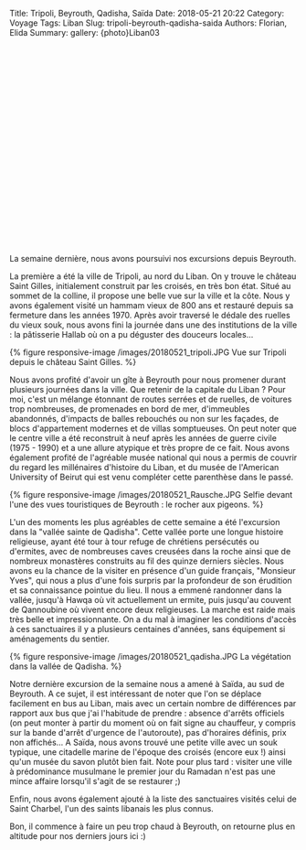 Title: Tripoli, Beyrouth, Qadisha, Saïda
Date: 2018-05-21 20:22
Category: Voyage
Tags: Liban
Slug: tripoli-beyrouth-qadisha-saida
Authors: Florian, Elida
Summary: 
gallery: {photo}Liban03

<link rel="stylesheet" href="https://unpkg.com/leaflet@1.3.1/dist/leaflet.css"
integrity="sha512-Rksm5RenBEKSKFjgI3a41vrjkw4EVPlJ3+OiI65vTjIdo9brlAacEuKOiQ5OFh7cOI1bkDwLqdLw3Zg0cRJAAQ=="
crossorigin=""/>
<div id="mapid" style="height: 350px;"></div>

<!-- Make sure you put this AFTER Leaflet's CSS -->
<script src="https://unpkg.com/leaflet@1.3.1/dist/leaflet.js"
integrity="sha512-/Nsx9X4HebavoBvEBuyp3I7od5tA0UzAxs+j83KgC8PU0kgB4XiK4Lfe4y4cgBtaRJQEIFCW+oC506aPT2L1zw=="
crossorigin=""></script>
<script src='https://api.mapbox.com/mapbox.js/plugins/leaflet-omnivore/v0.2.0/leaflet-omnivore.min.js'></script>
<script type="">
	var mymap = new L.Map('mapid', {center: new L.LatLng(15., 2.3522),
									zoom: 2,
									worldCopyJump: true});
	mymap.zoomControl.setPosition('topright');
	layer = L.tileLayer('http://a.tile.openstreetmap.fr/osmfr/{z}/{x}/{y}.png', {
    	attribution: '© Openstreetmap France | Données &copy; <a href="https://www.openstreetmap.org/copyright">les contributeurs OpenStreetMap</a>'});
	mymap.addLayer(layer);
	var runLayer = omnivore.kml('/maps/Liban_article_3.kml')
    .on('ready', function() {
        mymap.fitBounds(runLayer.getBounds());
        runLayer.eachLayer(function(layer) {
           layer.bindPopup(layer.feature.properties.name);
        });
    })
    .addTo(mymap);
</script>

La semaine dernière, nous avons poursuivi nos excursions depuis Beyrouth. 

La première a été la ville de Tripoli, au nord du Liban. On y trouve le château Saint Gilles, initialement construit par les croisés, en très bon état. Situé au sommet de la colline, il propose une belle vue sur la ville et la côte. Nous y avons également visité un hammam vieux de 800 ans et restauré depuis sa fermeture dans les années 1970. Après avoir traversé le dédale des ruelles du vieux souk, nous avons fini la journée dans une des institutions de la ville : la pâtisserie Hallab où on a pu déguster des douceurs locales...

{% figure responsive-image /images/20180521_tripoli.JPG Vue sur Tripoli depuis le château Saint Gilles. %}

Nous avons profité d'avoir un gîte à Beyrouth pour nous promener durant plusieurs journées dans la ville. Que retenir de la capitale du Liban ? Pour moi, c'est un mélange étonnant de routes serrées et de ruelles, de voitures trop nombreuses, de promenades en bord de mer, d'immeubles abandonnés, d'impacts de balles rebouchés ou non sur les façades, de blocs d'appartement modernes et de villas somptueuses. On peut noter que le centre ville a été reconstruit à neuf après les années de guerre civile (1975 - 1990) et a une allure atypique et très propre de ce fait. Nous avons également profité de l'agréable musée national qui nous a permis de couvrir du regard les millénaires d'histoire du Liban, et du musée de l'American University of Beirut qui est venu compléter cette parenthèse dans le passé. 

{% figure responsive-image /images/20180521_Rausche.JPG Selfie devant l'une des vues touristiques de Beyrouth : le rocher aux pigeons. %}

L'un des moments les plus agréables de cette semaine a été l'excursion dans la "vallée sainte de Qadisha". Cette vallée porte une longue histoire religieuse, ayant été tour à tour refuge de chrétiens persécutés ou d'ermites, avec de nombreuses caves creusées dans la roche ainsi que de nombreux monastères construits au fil des quinze derniers siècles. Nous avons eu la chance de la visiter en présence d'un guide français, "Monsieur Yves", qui nous a plus d'une fois surpris par la profondeur de son érudition et sa connaissance pointue du lieu. Il nous a emmené randonner dans la vallée, jusqu'à Hawqa où vit actuellement un ermite, puis jusqu'au couvent de Qannoubine où vivent encore deux religieuses. La marche est raide mais très belle et impressionnante. On a du mal à imaginer les conditions d'accès à ces sanctuaires il y a plusieurs centaines d'années, sans équipement si aménagements du sentier.

{% figure responsive-image /images/20180521_qadisha.JPG La végétation dans la vallée de Qadisha. %}

 Notre dernière excursion de la semaine nous a amené à Saïda, au sud de Beyrouth. A ce sujet, il est intéressant de noter que l'on se déplace facilement en bus au Liban, mais avec un certain nombre de différences par rapport aux bus que j'ai l'habitude de prendre : absence d'arrêts  officiels (on peut monter à partir du moment où on fait signe au chauffeur, y compris sur la bande d'arrêt d'urgence de l'autoroute), pas d'horaires définis, prix non affichés... A Saïda, nous avons trouvé une petite ville avec un souk typique, une citadelle marine de l'époque des croisés (encore eux !) ainsi qu'un musée du savon plutôt bien fait. Note pour plus tard : visiter une ville à prédominance musulmane le premier jour du Ramadan n'est pas une mince affaire lorsqu'il s'agit de se restaurer ;)

Enfin, nous avons également ajouté à la liste des sanctuaires visités celui de Saint Charbel, l'un des saints libanais les plus connus.

Bon, il commence à faire un peu trop chaud à Beyrouth, on retourne plus en altitude pour nos derniers jours ici :)